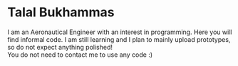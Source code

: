# Talal Bukhammas

I am an Aeronautical Engineer with an interest in programming. Here you will find informal code.
I am still learning and I plan to mainly upload prototypes, so do not expect anything polished!
<br>You do not need to contact me to use any code :)
